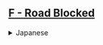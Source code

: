 ## [F - Road Blocked](https://atcoder.jp/contests/abc375/tasks/abc375_f)

<details><summary> Japanese </summary><br>
  
都市を頂点、道路を辺としたグラフの問題として考えます。

クエリを逆から処理することで、辺削除クエリのかわりに辺追加クエリがあるとみなせます。

辺追加クエリがなければワーシャルフロイド法による $O(N^3)$ の前計算の下、クエリに $O(1)$ で答えることができます。

辺追加クエリの処理を考えます。頂点 $u$ から頂点 $v$ への辺が追加されたとき、頂点 $x$ から頂点 $y$ への最短経路は、新たに追加された辺を通るか通らないかによって

* 元と変わらない
* $x$ から $u$ への最短経路、$u$ から $v$、$v$ から $y$ への最短経路、をこの順に繋げたもの
* $x$ から $v$ への最短経路、$v$ から $u$、$u$ から $y$ への最短経路、をこの順に繋げたもの

のいずれかになります。よって、元々の全頂点間最短距離がわかっていればこれは $O(1)$ で求めることができ、全頂点間最短距離を $O(N^2)$ で更新できます。

以上より、辺削除クエリの回数を $T$ として、$O(N^3+TN^2+Q)$ でこの問題を解くことができました。

</summary><br>

---

Let's think of the problem as a graph where cities are vertices and roads are edges.

By processing queries in reverse order, we can treat edge removal queries as if they were edge addition queries.

If there are no edge addition queries, we can precompute using the Floyd-Warshall algorithm in $O(N^3)$ time, allowing us to answer each query in $O(1)$.

Now, consider handling edge addition queries. When an edge between vertex $u$ and vertex $v$ is added, the shortest path between vertex $x$ and vertex $y$ will either:

* Remain unchanged
* Be the shortest path from $x$ to $u$, followed by $u$ to $v$, and then $v$ to $y$
* Be the shortest path from $x$ to $v$, followed by $v$ to $u$, and then $u$ to $y$

Thus, if we know the original shortest distances between all pairs of vertices, we can determine this in $O(1)$ time, and update the shortest paths between all pairs of vertices in $O(N^2)$.

Therefore, given $T$ edge removal queries, the problem can be solved in $O(N^3 + TN^2 + Q)$.

<details><summary> C++ Floyd Warshall </summary><br>

```cpp
#include<bits/stdc++.h>
using namespace std;
using ll = int64_t;
#define rep(i, x) for(int i = 0; i < int(x); i++)
#define all(x) (x).begin(), (x).end()
const ll INF = 1e18;

struct Query {
     int type, x, y;
};

int main() {
    int n, m, q;
    cin >> n >> m >> q;

    vector<tuple<int, int, int>> to;

    rep(i, m){
        int a, b, c; 
        cin >> a >> b >> c;
        a--, b--;
        to.emplace_back(a, b, c);
    }

    vector<bool> blocked(m);

    vector<Query> qs;
    rep(qi, q){
        int type;
        cin >> type;

        if (type == 1){
            int i; 
            cin >> i;
            i--;
            blocked[i] = true;
            qs.emplace_back(type, i, -1);
        }
        else {
            int x, y;
            cin >> x >> y;
            x--, y--;
            qs.emplace_back(type, x, y);
        }
    }

    vector dist(n, vector<ll>(n, INF));

    rep(i, n) dist[i][i] = 0;

    rep(i, m) {
        if (!blocked[i]) {
            auto [a, b, c] = to[i];
            dist[a][b] = dist[b][a] = c;
        }
    }

    rep(k, n) rep(i, n) rep(j, n){
        dist[i][j] = min(dist[i][j], dist[i][k] + dist[k][j]);
    }


    vector<ll> ans;

    for (int qi = q-1; qi >= 0; qi--){
        auto [type, x, y] = qs[qi];

        if (type == 1){
            auto [a, b, c] = to[x];

            rep(i, n) rep(j, n){
                dist[i][j] = min(dist[i][j], dist[i][a] + c + dist[b][j]);
                dist[i][j] = min(dist[i][j], dist[i][b] + c + dist[a][j]);
            }
        }
        else{
            ans.push_back(dist[x][y]);
        }
    }

    reverse(ans.begin(), ans.end());

    for (ll val : ans){
        if (val == INF) val = -1;
        cout << val << endl;
    }
    return 0;
}
```

</details><br>

<details><summary> C++ Dijkstra </summary><br>

```cpp
#include <bits/stdc++.h>
using namespace std;
using ll = int64_t;
#define rep(i, x) for(int i = 0; i < int(x); i++)
#define all(x) (x).begin(), (x).end()
const ll INF = 1e18;
template<class T, class U> inline bool chmin(T &a, const U& b){if (a > b) {a = b; return true;} return false; }

struct Query {
    int type, x, y;
    Query(int type, int x, int y) : type(type), x(x), y(y) {}
};

struct Edge {
    int u, v;
    ll c;
    Edge(int u, int v, ll c) : u(u), v(v), c(c) {}
};

int main() {
    int n, m, q;
    cin >> n >> m >> q;

    vector<Edge> edges;  
    rep(i, m) {
        int a, b;
        ll c;
        cin >> a >> b >> c;
        a--, b--;
        edges.emplace_back(a, b, c);
    }

    vector<bool> blocked(m, false); 

    vector<Query> qs;

    rep(qi, q) {
        int type;
        cin >> type;
        if (type == 1) {
            int i;
            cin >> i;
            i--;
            blocked[i] = true;
            qs.emplace_back(type, i, -1);
        } else {
            int x, y;
            cin >> x >> y;
            x--, y--;
            qs.emplace_back(type, x, y);
        }
    }

    vector<vector<Edge>> to(n);
    rep(i, m) {
        if (!blocked[i]) { 
            auto &[a, b, c] = edges[i];
            to[a].emplace_back(a, b, c);
            to[b].emplace_back(b, a, c);
        }
    }
    
    vector dist(n, vector<ll>(n, INF));
    rep(i, n) dist[i][i] = 0;
    vector<bool> visited(n, false);

    function<void(int, vector<ll>&)> dijkstra = [&](int s, vector<ll>& dist) -> void {
        rep(i, n) dist[i] = INF;
        dist[s] = 0;
        vector<bool>seen(n, false);

        priority_queue<pair<ll, int>, vector<pair<ll, int>>, greater<>> pq;
        pq.emplace(0, s);
        while (!pq.empty()) {
            auto [d, u] = pq.top();
            pq.pop();
            if (seen[u]) continue;
            seen[u] = true;
            for (auto [a, b, c] : to[u]){
                if (seen[b]) continue;
                if (dist[b] > dist[u] + c){
                    dist[b] = dist[u] + c;
                    pq.emplace(dist[b], b);
                }
            }
        }
    };

    rep(i, n) dijkstra(i, dist[i]);

    vector<ll> ans;

    for (int qi = q-1; qi >= 0; qi--){
        auto [type, x, y] = qs[qi];

        if (type == 1){
            auto [a, b, c] = edges[x];
            to[a].emplace_back(a, b, c);
            to[b].emplace_back(b, a, c);
            chmin(dist[a][b], c);
            chmin(dist[b][a], c);

            rep(i, n) rep(j, n){
                chmin(dist[i][j], dist[i][a] + c + dist[b][j]);
                chmin(dist[i][j], dist[i][b] + c + dist[a][j]);
            }
        }
        else{
            ans.emplace_back(dist[x][y]);
        }
    }
    reverse(ans.begin(), ans.end());

    for (ll val : ans){
        if (val == INF) val = -1;
        cout << val << endl;
    }

    return 0;
}
```

</details><br>

